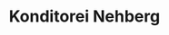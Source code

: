 ---
title: "Konditorei Nehberg"
url: /hamburg/konditorei-nehberg-borsteler-chaussee/
shop: Bäckerei
---